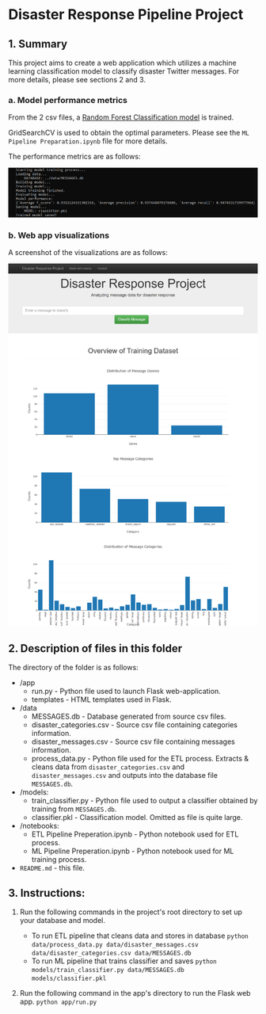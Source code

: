 # Disaster Response Pipeline Project

## 1. Summary 
This project aims to create a web application which utilizes a machine learning classification model to classify disaster Twitter messages. For more details, please see sections 2 and 3. 

### a. Model performance metrics

From the 2 csv files, a [Random Forest Classification model](https://scikit-learn.org/stable/modules/generated/sklearn.ensemble.RandomForestClassifier.html) is trained. 

GridSearchCV is used to obtain the optimal parameters. Please see the `ML Pipeline Preparation.ipynb` file for more details.

The performance metrics are as follows: 

![Model performance](https://github.com/AhmadHatziq/data-science-nanodegree/blob/main/disaster-response-pipeline/images/model_performance.png)

### b. Web app visualizations

A screenshot of the visualizations are as follows:

![Visualizations](https://github.com/AhmadHatziq/data-science-nanodegree/blob/main/disaster-response-pipeline/images/flask_visualizations.png)


## 2. Description of files in this folder
The directory of the folder is as follows:
* /app 
	* run.py - Python file used to launch Flask web-application. 
	* templates - HTML templates used in Flask.
* /data
	* MESSAGES.db - Database generated from source csv files. 
	* disaster_categories.csv - Source csv file containing categories information. 
	* disaster_messages.csv - Source csv file containing messages information. 
	* process_data.py - Python file used for the ETL process. Extracts & cleans data from `disaster_categories.csv` and `disaster_messages.csv` and outputs into the database file `MESSAGES.db`.
* /models: 
	* train_classifier.py - Python file used to output a classifier obtained by training from  `MESSAGES.db`.
	* classifier.pkl - Classification model. Omitted as file is quite large. 
* /notebooks: 
	* ETL Pipeline Preperation.ipynb - Python notebook used for ETL process. 
	* ML Pipeline Preperation.ipynb - Python notebook used for ML training process. 
* `README.md` - this file.


## 3. Instructions:
1. Run the following commands in the project's root directory to set up your database and model.

    - To run ETL pipeline that cleans data and stores in database
        `python data/process_data.py data/disaster_messages.csv data/disaster_categories.csv data/MESSAGES.db`
    - To run ML pipeline that trains classifier and saves
        `python models/train_classifier.py data/MESSAGES.db models/classifier.pkl`

2. Run the following command in the app's directory to run the Flask web app.
    `python app/run.py`



